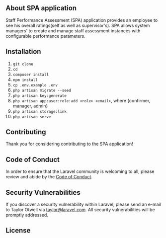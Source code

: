 <!--p align="center"><a href="https://laravel.com" target="_blank"><img src="https://raw.githubusercontent.com/laravel/art/master/logo-lockup/5%20SVG/2%20CMYK/1%20Full%20Color/laravel-logolockup-cmyk-red.svg" width="400"></a></p>

<p align="center">
<a href="https://travis-ci.org/laravel/framework"><img src="https://travis-ci.org/laravel/framework.svg" alt="Build Status"></a>
<a href="https://packagist.org/packages/laravel/framework"><img src="https://img.shields.io/packagist/dt/laravel/framework" alt="Total Downloads"></a>
<a href="https://packagist.org/packages/laravel/framework"><img src="https://img.shields.io/packagist/v/laravel/framework" alt="Latest Stable Version"></a>
<a href="https://packagist.org/packages/laravel/framework"><img src="https://img.shields.io/packagist/l/laravel/framework" alt="License"></a>
</p-->

## About SPA application

Staff Performance Assessment (SPA) application provides an employee to see his overall ratings(self as well as supervisor\'s). SPA allows system managers\' to create and manage staff assessment instances with configurable performance parameters.

## Installation

1. `git clone`
2. `cd`
3. `composer install`
4. `npm install`
5. `cp .env.example .env`
6. `php artisan migrate --seed`
7. `php artisan key:generate`
8. `php artisan app:user:role:add <role> <email>`, where <role> {confirmer, manager, admin}
9. `php artisan storage:link`
10. `php artisan serve`

## Contributing

Thank you for considering contributing to the SPA application!

## Code of Conduct

In order to ensure that the Laravel community is welcoming to all, please review and abide by the [Code of Conduct](https://laravel.com/docs/contributions#code-of-conduct).

## Security Vulnerabilities

If you discover a security vulnerability within Laravel, please send an e-mail to Taylor Otwell via [taylor@laravel.com](mailto:taylor@laravel.com). All security vulnerabilities will be promptly addressed.

## License

